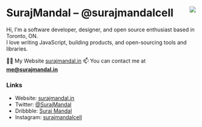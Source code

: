 <h1 align="left">SurajMandal – @surajmandalcell<img src="https://komarev.com/ghpvc/?username=surajmandalcell&label=Hits&style=flat-square" align="right" /></h1>


Hi, I'm a software developer, designer, and open source enthusiast based in Toronto, ON.  
I love writing JavaScript, building products, and open-sourcing tools and libraries.

👨‍💻 My Website [surajmandal.in](https://surajmandal.in)
📫 You can contact me at **me@surajmandal.in**  
  
</details>

### Links

- Website: [surajmandal.in](https://surajmandal.in)
- Twitter: [@SurajMandal](https://twitter.com/surajmandalcell)
- Dribbble: [Suraj Mandal](https://dribbble.com/surajmandalcell)
- Instagram: [surajmandalcell](https://instagram.com/surajmandalcell)

